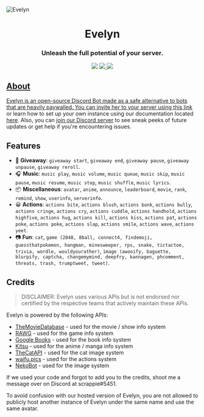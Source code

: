 <img src="https://i.imgur.com/Pv8ImxU.png" alt="Evelyn" align="center">

</div>
  <h1 align=center>Evelyn</h1>
  <h3 align=center>Unleash the full potential of your server.</h3>
  
  <div align=center>
      <img src="https://forthebadge.com/images/badges/built-with-love.svg">
  </a>

  <a href="#">
  <img src="https://forthebadge.com/images/badges/contains-tasty-spaghetti-code.svg"
  </a>

  <a href="https://buymeacoffee.com/scr3ppie">
  <img src="https://img.shields.io/badge/-buy_me_a%C2%A0coffee-gray?style=for-the-badge"
  </a>
</div>

## About

Evelyn is an open-source Discord Bot made as a safe alternative to bots that are heavily paywalled. You can invite her to your server using [this link](https://invite.evelynbot.ml) or learn how to set up your own instance using our documentation located [here](https://docs.evelynbot.ml). Also, you can [join our Discord server](https://discord.gg/HwkDSs7X82) to see sneak peeks of future updates or get help if you're encountering issues.

## Features

- 🎉 **Giveaway**: `giveaway start`, `giveaway end`, `giveaway pause`, `giveaway unpause`, `giveaway reroll`.
- 🎧 **Music**: `music play`, `music volume`, `music queue`, `music skip`, `music pause`, `music resume`, `music stop`, `music shuffle`, `music lyrics`.
- 📦 **Miscellaneous**: `avatar`, `anime`, `announce`, `leaderboard`, `movie`, `rank`, `remind`, `show`, `userinfo`, `serverinfo`.
- 😀 **Actions**: `actions bite`, `actions blush`, `actions bonk`, `actions bully`, `actions cringe`, `actions cry`, `actions cuddle`, `actions handhold`, `actions highfive`, `actions hug`, `actions kill`, `actions kiss`, `actions pat`, `actions poke`, `actions poke`, `actions slap`, `actions smile`, `actions wave`, `actions yeet`.
- 📷 **Fun**: `cat`, `game (2048, 8ball, connect4, findemoji, guessthatpokemon, hangman, minesweeper, rps, snake, tictactoe, trivia, wordle, wouldyourather)`, `image (awooify, baguette, blurpify, captcha, changemymind, deepfry, kannagen, phcomment, threats, trash, trumptweet, tweet)`.

## Credits
> DISCLAIMER: Evelyn uses various APIs but is not endorsed nor certified by the respective teams that actively maintain these APIs.
  
Evelyn is powered by the following APIs:
- [TheMovieDatabase](https://www.themoviedb.org) - used for the movie / show info system
- [RAWG](https://rawg.io) - used for the game info system
- [Google Books](https://books.google.com/) - used for the book info system
- [Kitsu](https://kitsu.io) - used for the anime / manga info system
- [TheCatAPI](https://thecatapi.com) - used for the cat image system
- [waifu.pics](https://waifu.pics) - used for the actions system
- [NekoBot](https://nekobot.xyz) - used for the image system
  


If we used your code and forgot to add you to the credits, shoot me a message over on Discord at scrappie#5451.

To avoid confusion with our hosted version of Evelyn, you are not allowed to publicly host another instance of Evelyn under the same name and use the same avatar.
